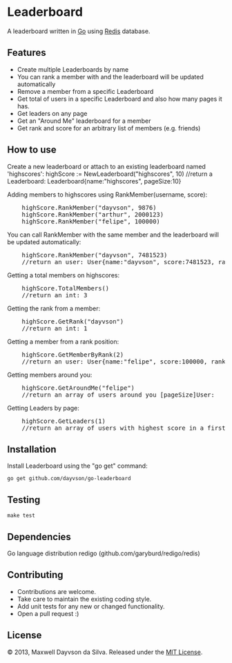 Leaderboard
===========

A leaderboard written in [Go](http://golang.org/) using [Redis](http://redis.io/) database.

Features
--------

* Create multiple Leaderboards by name 
* You can rank a member with and the leaderboard will be updated automatically
* Remove a member from a specific Leaderboard
* Get total of users in a specific Leaderboard and also how many pages it has.
* Get leaders on any page
* Get an "Around Me" leaderboard for a member
* Get rank and score for an arbitrary list of members (e.g. friends)	

How to use
----------

Create a new leaderboard or attach to an existing leaderboard named 'highscores': 
    highScore := NewLeaderboard("highscores", 10)
    //return a Leaderboard: Leaderboard{name:"highscores", pageSize:10}

Adding members to highscores using RankMember(username, score):
<pre>
    highScore.RankMember("dayvson", 9876)
    highScore.RankMember("arthur", 2000123)
    highScore.RankMember("felipe", 100000)
</pre>

You can call RankMember with the same member and the leaderboard will be updated automatically:
<pre>
	highScore.RankMember("dayvson", 7481523)
	//return an user: User{name:"dayvson", score:7481523, rank:1}
</pre>

Getting a total members on highscores:
<pre>
	highScore.TotalMembers()
	//return an int: 3
</pre>

Getting the rank from a member:
<pre>
	highScore.GetRank("dayvson")
	//return an int: 1
</pre>

Getting a member from a rank position:
<pre>
	highScore.GetMemberByRank(2)
	//return an user: User{name:"felipe", score:100000, rank:2}
</pre>

Getting members around you:
<pre>
	highScore.GetAroundMe("felipe")
	//return an array of users around you [pageSize]User:
</pre>

Getting Leaders by page:
<pre>
	highScore.GetLeaders(1)
	//return an array of users with highest score in a first page (you can specify any page): [pageSize]User
</pre>

Installation
------------

Install Leaderboard using the "go get" command:

    go get github.com/dayvson/go-leaderboard


Testing
-------
    make test

Dependencies
------------
Go language distribution
redigo (github.com/garyburd/redigo/redis)



Contributing
------------

* Contributions are welcome.
* Take care to maintain the existing coding style.
* Add unit tests for any new or changed functionality.
* Open a pull request :)


License
-------
© 2013, Maxwell Dayvson da Silva. Released under the [MIT License](LICENSE).
